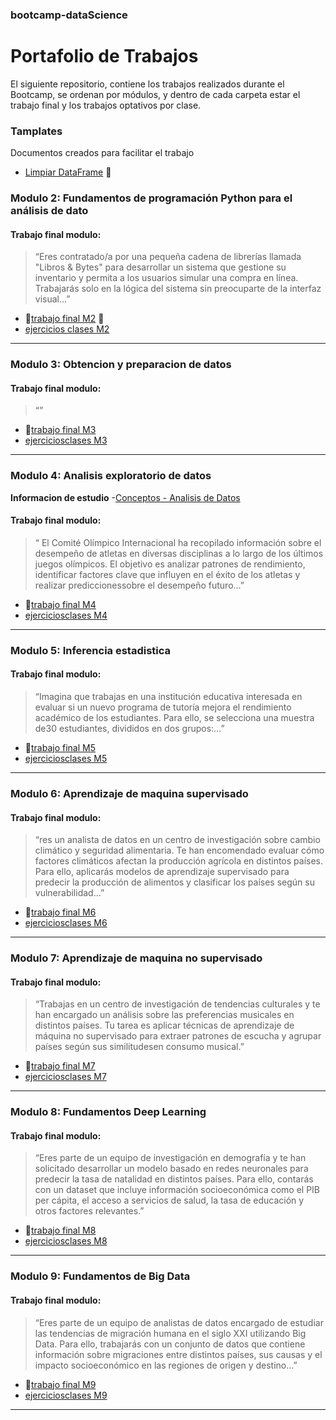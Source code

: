 ### bootcamp-dataScience
# Portafolio de Trabajos

El siguiente repositorio, contiene los trabajos realizados durante el Bootcamp, se ordenan por módulos, y dentro de cada carpeta estar el trabajo final y los trabajos optativos por clase.

### Tamplates
Documentos creados para facilitar el trabajo
- [Limpiar DataFrame](templates/clean_df.py) :hammer:

### Modulo 2: Fundamentos de programación Python para el análisis de dato
#### Trabajo final modulo:
> “Eres contratado/a por una pequeña cadena de librerías llamada "Libros & Bytes" para desarrollar un sistema que gestione su inventario y permita a los usuarios simular una compra en línea. Trabajarás solo en la lógica del sistema sin preocuparte de la interfaz visual...”

- :link:[trabajo final M2](M2/entregaU2.py) :bug:
- [ejercicios clases M2](M2/ejercicios)

---

### Modulo 3: Obtencion y preparacion de datos
#### Trabajo final modulo:
> “”

- :link:[trabajo final M3](#)
- [ejerciciosclases M3](#)

---

### Modulo 4: Analisis exploratorio de datos
**Informacion de estudio**
-[Conceptos - Analisis de Datos](informacion/conceptosAnalisisDatos.md)

#### Trabajo final modulo:
> “ El Comité Olímpico Internacional ha recopilado información sobre el desempeño de atletas en diversas disciplinas a lo largo de los últimos juegos olímpicos. El objetivo es analizar patrones de rendimiento, identificar factores clave que influyen en el éxito de los atletas y realizar prediccionessobre el desempeño futuro...”

- :link:[trabajo final M4](#)
- [ejerciciosclases M4](#)

---

### Modulo 5: Inferencia estadistica
#### Trabajo final modulo:
> “Imagina que trabajas en una institución educativa interesada en evaluar si un nuevo programa de tutoría mejora el rendimiento académico de los estudiantes. Para ello, se selecciona una muestra de30 estudiantes, divididos en dos grupos:...”

- :link:[trabajo final M5](#)
- [ejerciciosclases M5](#)

---

### Modulo 6: Aprendizaje de maquina supervisado
#### Trabajo final modulo:
> “res un analista de datos en un centro de investigación sobre cambio climático y seguridad alimentaria. Te han encomendado evaluar cómo factores climáticos afectan la producción agrícola en distintos países. Para ello, aplicarás modelos de aprendizaje supervisado para predecir la producción de alimentos y clasificar los países según su vulnerabilidad...”

- :link:[trabajo final M6](#)
- [ejerciciosclases M6](#)

---

### Modulo 7: Aprendizaje de maquina no supervisado
#### Trabajo final modulo:
> “Trabajas en un centro de investigación de tendencias culturales y te han encargado un análisis sobre las preferencias musicales en distintos países. Tu tarea es aplicar técnicas de aprendizaje de máquina no supervisado para extraer patrones de escucha y agrupar países según sus similitudesen consumo musical.”

- :link:[trabajo final M7](#)
- [ejerciciosclases M7](#)

---

### Modulo 8: Fundamentos Deep Learning
#### Trabajo final modulo:
> “Eres parte de un equipo de investigación en demografía y te han solicitado desarrollar un modelo basado en redes neuronales para predecir la tasa de natalidad en distintos países. Para ello, contarás con un dataset que incluye información socioeconómica como el PIB per cápita, el acceso a servicios de salud, la tasa de educación y otros factores relevantes.”

- :link:[trabajo final M8](#)
- [ejerciciosclases M8](#)

---

### Modulo 9: Fundamentos de Big Data
#### Trabajo final modulo:
> “Eres parte de un equipo de analistas de datos encargado de estudiar las tendencias de migración humana en el siglo XXI utilizando Big Data. Para ello, trabajarás con un conjunto de datos que contiene información sobre migraciones entre distintos países, sus causas y el impacto socioeconómico en las regiones de origen y destino...”

- :link:[trabajo final M9](#)
- [ejerciciosclases M9](#)

---
